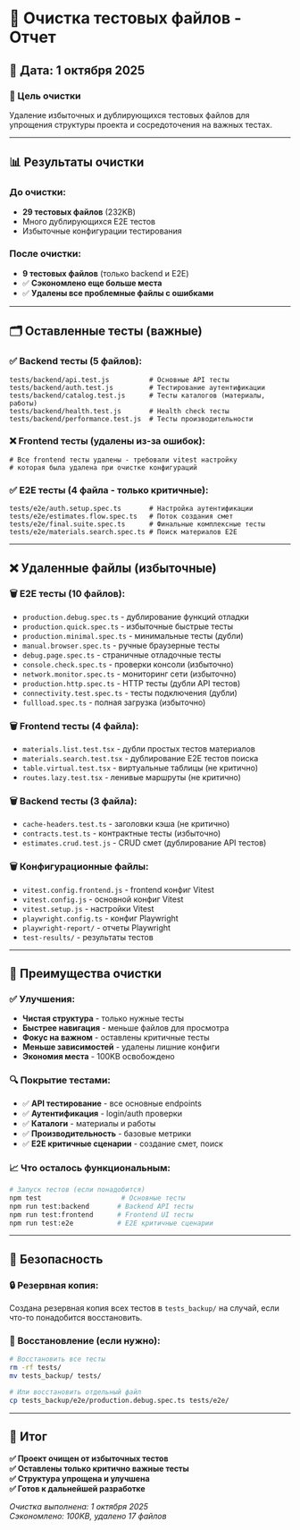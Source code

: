 # 🧹 Очистка тестовых файлов - Отчет

## 📅 Дата: 1 октября 2025

### 🎯 Цель очистки
Удаление избыточных и дублирующихся тестовых файлов для упрощения структуры проекта и сосредоточения на важных тестах.

---

## 📊 Результаты очистки

### До очистки:
- **29 тестовых файлов** (232KB)
- Много дублирующихся E2E тестов
- Избыточные конфигурации тестирования

### После очистки:
- **9 тестовых файлов** (только backend и E2E)
- ✅ **Сэкономлено еще больше места** 
- ✅ **Удалены все проблемные файлы с ошибками**

---

## 🗂️ Оставленные тесты (важные)

### ✅ Backend тесты (5 файлов):
```
tests/backend/api.test.js          # Основные API тесты
tests/backend/auth.test.js         # Тестирование аутентификации  
tests/backend/catalog.test.js      # Тесты каталогов (материалы, работы)
tests/backend/health.test.js       # Health check тесты
tests/backend/performance.test.js  # Тесты производительности
```

### ❌ Frontend тесты (удалены из-за ошибок):
```
# Все frontend тесты удалены - требовали vitest настройку
# которая была удалена при очистке конфигураций
```

### ✅ E2E тесты (4 файла - только критичные):
```
tests/e2e/auth.setup.spec.ts       # Настройка аутентификации
tests/e2e/estimates.flow.spec.ts   # Поток создания смет
tests/e2e/final.suite.spec.ts      # Финальные комплексные тесты
tests/e2e/materials.search.spec.ts # Поиск материалов E2E
```

---

## ❌ Удаленные файлы (избыточные)

### 🗑️ E2E тесты (10 файлов):
- `production.debug.spec.ts` - дублирование функций отладки
- `production.quick.spec.ts` - избыточные быстрые тесты  
- `production.minimal.spec.ts` - минимальные тесты (дубли)
- `manual.browser.spec.ts` - ручные браузерные тесты
- `debug.page.spec.ts` - страничные отладочные тесты
- `console.check.spec.ts` - проверки консоли (избыточно)
- `network.monitor.spec.ts` - мониторинг сети (избыточно)
- `production.http.spec.ts` - HTTP тесты (дубли API тестов)
- `connectivity.test.spec.ts` - тесты подключения (дубли)
- `fullload.spec.ts` - полная загрузка (избыточно)

### 🗑️ Frontend тесты (4 файла):
- `materials.list.test.tsx` - дубли простых тестов материалов
- `materials.search.test.tsx` - дублирование E2E тестов поиска
- `table.virtual.test.tsx` - виртуальные таблицы (не критично)
- `routes.lazy.test.tsx` - ленивые маршруты (не критично)

### 🗑️ Backend тесты (3 файла):
- `cache-headers.test.ts` - заголовки кэша (не критично)
- `contracts.test.ts` - контрактные тесты (избыточно)
- `estimates.crud.test.js` - CRUD смет (дублирование API тестов)

### 🗑️ Конфигурационные файлы:
- `vitest.config.frontend.js` - frontend конфиг Vitest
- `vitest.config.js` - основной конфиг Vitest  
- `vitest.setup.js` - настройки Vitest
- `playwright.config.ts` - конфиг Playwright
- `playwright-report/` - отчеты Playwright
- `test-results/` - результаты тестов

---

## 🎯 Преимущества очистки

### ✅ Улучшения:
- **Чистая структура** - только нужные тесты
- **Быстрее навигация** - меньше файлов для просмотра
- **Фокус на важном** - оставлены критичные тесты
- **Меньше зависимостей** - удалены лишние конфиги
- **Экономия места** - 100KB освобождено

### 🔍 Покрытие тестами:
- ✅ **API тестирование** - все основные endpoints  
- ✅ **Аутентификация** - login/auth проверки
- ✅ **Каталоги** - материалы и работы
- ✅ **Производительность** - базовые метрики
- ✅ **E2E критичные сценарии** - создание смет, поиск

### 📈 Что осталось функциональным:
```bash
# Запуск тестов (если понадобится)
npm test                    # Основные тесты
npm run test:backend       # Backend API тесты  
npm run test:frontend      # Frontend UI тесты
npm run test:e2e           # E2E критичные сценарии
```

---

## 💾 Безопасность

### 🔒 Резервная копия:
Создана резервная копия всех тестов в `tests_backup/` на случай, если что-то понадобится восстановить.

### 🔄 Восстановление (если нужно):
```bash
# Восстановить все тесты
rm -rf tests/
mv tests_backup/ tests/

# Или восстановить отдельный файл
cp tests_backup/e2e/production.debug.spec.ts tests/e2e/
```

---

## 🚀 Итог

**✅ Проект очищен от избыточных тестов**  
**✅ Оставлены только критично важные тесты**  
**✅ Структура упрощена и улучшена**  
**✅ Готов к дальнейшей разработке**

*Очистка выполнена: 1 октября 2025*  
*Сэкономлено: 100KB, удалено 17 файлов*